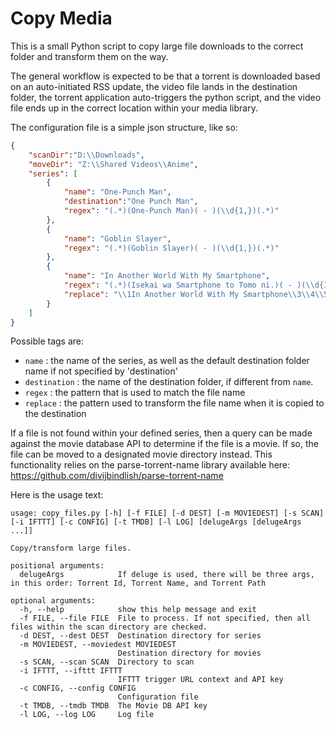# Copy Media
This is a small Python script to copy large file downloads to the correct folder and transform them on the way.

The general workflow is expected to be that a torrent is downloaded based on an auto-initiated RSS update, the video file lands in the destination folder, the torrent application auto-triggers the python script, and the video file ends up in the correct location within your media library.

The configuration file is a simple json structure, like so:
```json
{
    "scanDir":"D:\\Downloads",
    "moveDir": "Z:\\Shared Videos\\Anime",
    "series": [
        {
            "name": "One-Punch Man",
            "destination":"One Punch Man",
            "regex": "(.*)(One-Punch Man)( - )(\\d{1,})(.*)"
        },
        {
            "name": "Goblin Slayer",
            "regex": "(.*)(Goblin Slayer)( - )(\\d{1,})(.*)"
        },
        {
            "name": "In Another World With My Smartphone",
            "regex": "(.*)(Isekai wa Smartphone to Tomo ni.)( - )(\\d{1,})(.*)",
            "replace": "\\1In Another World With My Smartphone\\3\\4\\5"
        }
    ]
}
```

Possible tags are:
- `name` : the name of the series, as well as the default destination folder name if not specified by 'destination'
- `destination` : the name of the destination folder, if different from `name`.
- `regex` : the pattern that is used to match the file name
- `replace` : the pattern used to transform the file name when it is copied to the destination

If a file is not found within your defined series, then a query can be made against the movie database API to determine if the file is a movie. If so, the file can be moved to a designated movie directory instead. This functionality relies on the parse-torrent-name library available here: https://github.com/divijbindlish/parse-torrent-name

Here is the usage text:

```
usage: copy_files.py [-h] [-f FILE] [-d DEST] [-m MOVIEDEST] [-s SCAN] [-i IFTTT] [-c CONFIG] [-t TMDB] [-l LOG] [delugeArgs [delugeArgs ...]]

Copy/transform large files.

positional arguments:
  delugeArgs            If deluge is used, there will be three args, in this order: Torrent Id, Torrent Name, and Torrent Path

optional arguments:
  -h, --help            show this help message and exit
  -f FILE, --file FILE  File to process. If not specified, then all files within the scan directory are checked.
  -d DEST, --dest DEST  Destination directory for series
  -m MOVIEDEST, --moviedest MOVIEDEST
                        Destination directory for movies
  -s SCAN, --scan SCAN  Directory to scan
  -i IFTTT, --ifttt IFTTT
                        IFTTT trigger URL context and API key
  -c CONFIG, --config CONFIG
                        Configuration file
  -t TMDB, --tmdb TMDB  The Movie DB API key
  -l LOG, --log LOG     Log file
```

